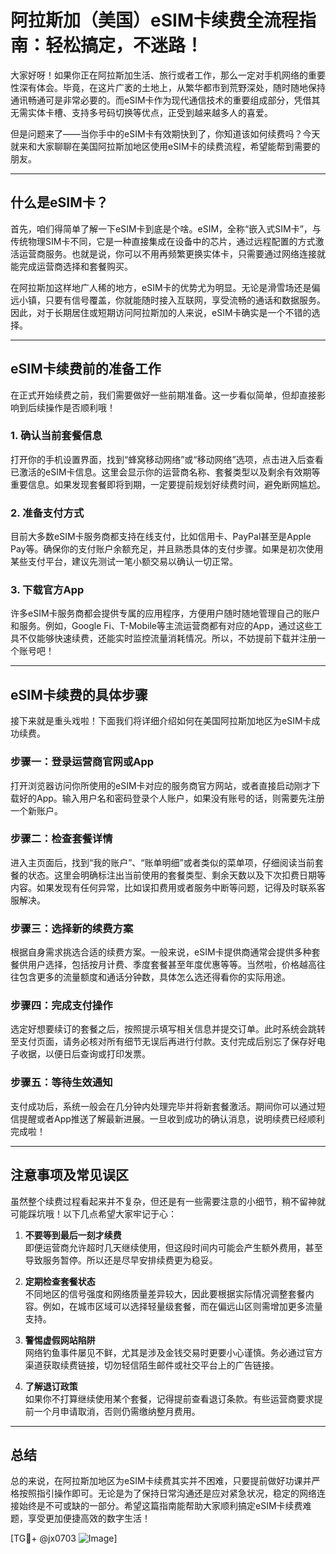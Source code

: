 # 阿拉斯加（美国）eSIM卡续费全流程指南：轻松搞定，不迷路！

大家好呀！如果你正在阿拉斯加生活、旅行或者工作，那么一定对手机网络的重要性深有体会。毕竟，在这片广袤的土地上，从繁华都市到荒野深处，随时随地保持通讯畅通可是非常必要的。而eSIM卡作为现代通信技术的重要组成部分，凭借其无需实体卡槽、支持多号码切换等优点，正受到越来越多人的喜爱。

但是问题来了——当你手中的eSIM卡有效期快到了，你知道该如何续费吗？今天就来和大家聊聊在美国阿拉斯加地区使用eSIM卡的续费流程，希望能帮到需要的朋友。

---

## 什么是eSIM卡？

首先，咱们得简单了解一下eSIM卡到底是个啥。eSIM，全称“嵌入式SIM卡”，与传统物理SIM卡不同，它是一种直接集成在设备中的芯片，通过远程配置的方式激活运营商服务。也就是说，你可以不用再频繁更换实体卡，只需要通过网络连接就能完成运营商选择和套餐购买。

在阿拉斯加这样地广人稀的地方，eSIM卡的优势尤为明显。无论是滑雪场还是偏远小镇，只要有信号覆盖，你就能随时接入互联网，享受流畅的通话和数据服务。因此，对于长期居住或短期访问阿拉斯加的人来说，eSIM卡确实是一个不错的选择。

---

## eSIM卡续费前的准备工作

在正式开始续费之前，我们需要做好一些前期准备。这一步看似简单，但却直接影响到后续操作是否顺利哦！

### 1. 确认当前套餐信息
打开你的手机设置界面，找到“蜂窝移动网络”或“移动网络”选项，点击进入后查看已激活的eSIM卡信息。这里会显示你的运营商名称、套餐类型以及剩余有效期等重要信息。如果发现套餐即将到期，一定要提前规划好续费时间，避免断网尴尬。

### 2. 准备支付方式
目前大多数eSIM卡服务商都支持在线支付，比如信用卡、PayPal甚至是Apple Pay等。确保你的支付账户余额充足，并且熟悉具体的支付步骤。如果是初次使用某些支付平台，建议先测试一笔小额交易以确认一切正常。

### 3. 下载官方App
许多eSIM卡服务商都会提供专属的应用程序，方便用户随时随地管理自己的账户和服务。例如，Google Fi、T-Mobile等主流运营商都有对应的App，通过这些工具不仅能够快速续费，还能实时监控流量消耗情况。所以，不妨提前下载并注册一个账号吧！

---

## eSIM卡续费的具体步骤

接下来就是重头戏啦！下面我们将详细介绍如何在美国阿拉斯加地区为eSIM卡成功续费。

### 步骤一：登录运营商官网或App
打开浏览器访问你所使用的eSIM卡对应的服务商官方网站，或者直接启动刚才下载好的App。输入用户名和密码登录个人账户，如果没有账号的话，则需要先注册一个新账户。

### 步骤二：检查套餐详情
进入主页面后，找到“我的账户”、“账单明细”或者类似的菜单项，仔细阅读当前套餐的状态。这里会明确标注出当前使用的套餐类型、剩余天数以及下次扣费日期等内容。如果发现有任何异常，比如误扣费用或者服务中断等问题，记得及时联系客服解决。

### 步骤三：选择新的续费方案
根据自身需求挑选合适的续费方案。一般来说，eSIM卡提供商通常会提供多种套餐供用户选择，包括按月计费、季度套餐甚至年度优惠等等。当然啦，价格越高往往包含更多的流量额度和通话分钟数，具体怎么选还得看你的实际用途。

### 步骤四：完成支付操作
选定好想要续订的套餐之后，按照提示填写相关信息并提交订单。此时系统会跳转至支付页面，请务必核对所有细节无误后再进行付款。支付完成后别忘了保存好电子收据，以便日后查询或打印发票。

### 步骤五：等待生效通知
支付成功后，系统一般会在几分钟内处理完毕并将新套餐激活。期间你可以通过短信提醒或者App推送了解最新进展。一旦收到成功的确认消息，说明续费已经顺利完成啦！

---

## 注意事项及常见误区

虽然整个续费过程看起来并不复杂，但还是有一些需要注意的小细节，稍不留神就可能踩坑哦！以下几点希望大家牢记于心：

1. **不要等到最后一刻才续费**  
   即便运营商允许超时几天继续使用，但这段时间内可能会产生额外费用，甚至导致服务暂停。所以还是尽早安排续费更为稳妥。

2. **定期检查套餐状态**  
   不同地区的信号强度和网络质量差异较大，因此要根据实际情况调整套餐内容。例如，在城市区域可以选择轻量级套餐，而在偏远山区则需增加更多流量支持。

3. **警惕虚假网站陷阱**  
   网络钓鱼事件屡见不鲜，尤其是涉及金钱交易时更要小心谨慎。务必通过官方渠道获取续费链接，切勿轻信陌生邮件或社交平台上的广告链接。

4. **了解退订政策**  
   如果你不打算继续使用某个套餐，记得提前查看退订条款。有些运营商要求提前一个月申请取消，否则仍需缴纳整月费用。

---

## 总结

总的来说，在阿拉斯加地区为eSIM卡续费其实并不困难，只要提前做好功课并严格按照指引操作即可。无论是为了保持日常沟通还是应对紧急状况，稳定的网络连接始终是不可或缺的一部分。希望这篇指南能帮助大家顺利搞定eSIM卡续费难题，享受更加便捷高效的数字生活！

[TG💪+ @jx0703 ![Image](https://github.com/user-attachments/assets/dbca1d08-cadb-493c-b0ec-ad6f7a83f270)]
